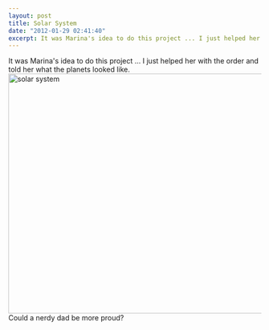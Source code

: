 ```yaml
---
layout: post
title: Solar System
date: "2012-01-29 02:41:40"
excerpt: It was Marina's idea to do this project ... I just helped her with the order and told her what the planets looked like.
---
```


It was Marina's idea to do this project ... I just helped her with the order and told her what the planets looked like.
<a href="http://www.flickr.com/photos/thenobot/6752792143/" title="solar system by thenobot, on Flickr"><img src="https://farm8.staticflickr.com/7168/6752792143_b2e7088df7_z.jpg" width="640" height="478" alt="solar system"></a>
Could a nerdy dad be more proud?
